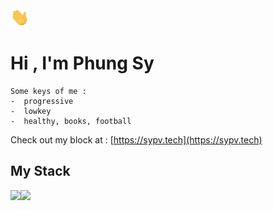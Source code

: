 <img src="https://raw.githubusercontent.com/ABSphreak/ABSphreak/master/gifs/Hi.gif" width="30px">

# Hi , I'm Phung Sy
    Some keys of me : 
    -  progressive
    -  lowkey
    -  healthy, books, football 
    
Check out my block at : [https://sypv.tech](https://sypv.tech)

## My Stack

<a href="https://cuthanh.com"><img height="150px" src="https://github-readme-stats.vercel.app/api?username=phungvansyhb&show_icons=true&hide_title=true&hide_border=true&theme=graywhite" /><img height="150px" src="https://github-readme-stats.vercel.app/api/top-langs/?username=phungvansyhb&show_icons=true&layout=compact&langs_count=6&hide_title=true&hide_border=true&theme=graywhite" /></a>
